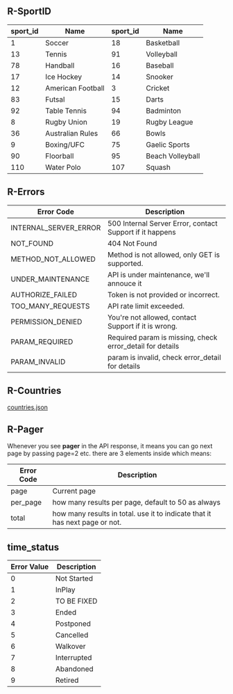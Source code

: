 ## R-SportID

sport_id | Name | sport_id | Name
---------- | ------- | -------- | -------
1 | Soccer | 18 | Basketball
13 | Tennis | 91 | Volleyball
78 | Handball | 16 | Baseball
17 | Ice Hockey | 14 | Snooker
12 | American Football | 3 | Cricket
83 | Futsal | 15 | Darts
92 | Table Tennis | 94 | Badminton
8 | Rugby Union | 19 | Rugby League
36 | Australian Rules | 66 | Bowls
9 | Boxing/UFC | 75 | Gaelic Sports
90 | Floorball | 95 | Beach Volleyball
110 | Water Polo | 107 | Squash

## R-Errors

Error Code | Description
---------- | -------
INTERNAL_SERVER_ERROR | 500 Internal Server Error, contact Support if it happens
NOT_FOUND | 404 Not Found
METHOD_NOT_ALLOWED | Method is not allowed, only GET is supported.
UNDER_MAINTENANCE | API is under maintenance, we'll annouce it
AUTHORIZE_FAILED | Token is not provided or incorrect.
TOO_MANY_REQUESTS | API rate limit exceeded.
PERMISSION_DENIED | You're not allowed, contact Support if it is wrong.
PARAM_REQUIRED | Required param is missing, check error_detail for details
PARAM_INVALID | param is invalid, check error_detail for details

## R-Countries

<a href="samples/countries.json" target="_blank">countries.json</a>

## R-Pager

Whenever you see **pager** in the API response, it means you can go next page by passing page=2 etc. there are 3 elements inside which means:

Error Code | Description
---------- | -------
page | Current page
per_page | how many results per page, default to 50 as always
total | how many results in total. use it to indicate that it has next page or not.

## time_status

Error Value | Description
---------- | -------
0 | Not Started
1 | InPlay
2 | TO BE FIXED
3 | Ended
4 | Postponed
5 | Cancelled
6 | Walkover
7 | Interrupted
8 | Abandoned
9 | Retired
